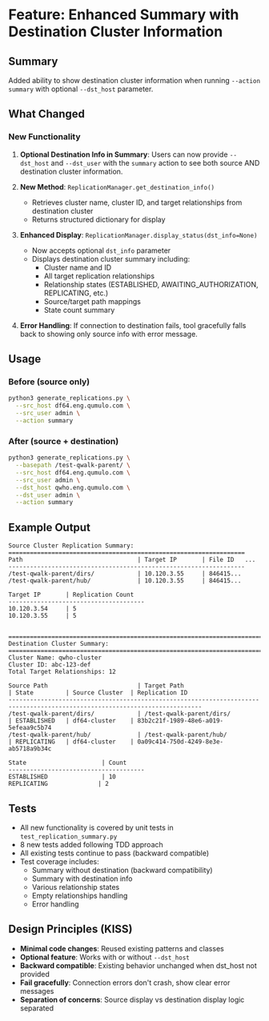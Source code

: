 # Feature: Enhanced Summary with Destination Cluster Information

## Summary
Added ability to show destination cluster information when running `--action summary` with optional `--dst_host` parameter.

## What Changed

### New Functionality
1. **Optional Destination Info in Summary**: Users can now provide `--dst_host` and `--dst_user` with the `summary` action to see both source AND destination cluster information.

2. **New Method**: `ReplicationManager.get_destination_info()`
   - Retrieves cluster name, cluster ID, and target relationships from destination cluster
   - Returns structured dictionary for display

3. **Enhanced Display**: `ReplicationManager.display_status(dst_info=None)`
   - Now accepts optional `dst_info` parameter
   - Displays destination cluster summary including:
     - Cluster name and ID
     - All target replication relationships
     - Relationship states (ESTABLISHED, AWAITING_AUTHORIZATION, REPLICATING, etc.)
     - Source/target path mappings
     - State count summary

4. **Error Handling**: If connection to destination fails, tool gracefully falls back to showing only source info with error message.

## Usage

### Before (source only)
```bash
python3 generate_replications.py \
  --src_host df64.eng.qumulo.com \
  --src_user admin \
  --action summary
```

### After (source + destination)
```bash
python3 generate_replications.py \
  --basepath /test-qwalk-parent/ \
  --src_host df64.eng.qumulo.com \
  --src_user admin \
  --dst_host qwho.eng.qumulo.com \
  --dst_user admin \
  --action summary
```

## Example Output

```
Source Cluster Replication Summary:
==================================================================
Path                                | Target IP       | File ID   ...
------------------------------------------------------------------
/test-qwalk-parent/dirs/            | 10.120.3.55     | 846415...
/test-qwalk-parent/hub/             | 10.120.3.55     | 846415...

Target IP       | Replication Count
--------------------------------------
10.120.3.54     | 5
10.120.3.55     | 5


====================================================================================================
Destination Cluster Summary:
====================================================================================================
Cluster Name: qwho-cluster
Cluster ID: abc-123-def
Total Target Relationships: 12

Source Path                         | Target Path                         | State         | Source Cluster  | Replication ID
----------------------------------------------------------------------------------------------------------------------------
/test-qwalk-parent/dirs/            | /test-qwalk-parent/dirs/            | ESTABLISHED   | df64-cluster    | 83b2c21f-1989-48e6-a019-5efeaa9c5b74
/test-qwalk-parent/hub/             | /test-qwalk-parent/hub/             | REPLICATING   | df64-cluster    | 0a09c414-750d-4249-8e3e-ab5718a9b34c

State                     | Count
--------------------------------------
ESTABLISHED               | 10
REPLICATING              | 2
```

## Tests
- All new functionality is covered by unit tests in `test_replication_summary.py`
- 8 new tests added following TDD approach
- All existing tests continue to pass (backward compatible)
- Test coverage includes:
  - Summary without destination (backward compatibility)
  - Summary with destination info
  - Various relationship states
  - Empty relationships handling
  - Error handling

## Design Principles (KISS)
- **Minimal code changes**: Reused existing patterns and classes
- **Optional feature**: Works with or without `--dst_host`
- **Backward compatible**: Existing behavior unchanged when dst_host not provided
- **Fail gracefully**: Connection errors don't crash, show clear error messages
- **Separation of concerns**: Source display vs destination display logic separated
